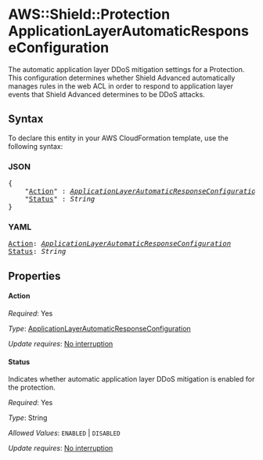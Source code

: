 # AWS::Shield::Protection ApplicationLayerAutomaticResponseConfiguration

The automatic application layer DDoS mitigation settings for a Protection. This configuration determines whether Shield Advanced automatically manages rules in the web ACL in order to respond to application layer events that Shield Advanced determines to be DDoS attacks.

## Syntax

To declare this entity in your AWS CloudFormation template, use the following syntax:

### JSON

<pre>
{
    "<a href="#action" title="Action">Action</a>" : <i><a href="applicationlayerautomaticresponseconfiguration.md">ApplicationLayerAutomaticResponseConfiguration</a></i>,
    "<a href="#status" title="Status">Status</a>" : <i>String</i>
}
</pre>

### YAML

<pre>
<a href="#action" title="Action">Action</a>: <i><a href="applicationlayerautomaticresponseconfiguration.md">ApplicationLayerAutomaticResponseConfiguration</a></i>
<a href="#status" title="Status">Status</a>: <i>String</i>
</pre>

## Properties

#### Action

_Required_: Yes

_Type_: <a href="applicationlayerautomaticresponseconfiguration.md">ApplicationLayerAutomaticResponseConfiguration</a>

_Update requires_: [No interruption](https://docs.aws.amazon.com/AWSCloudFormation/latest/UserGuide/using-cfn-updating-stacks-update-behaviors.html#update-no-interrupt)

#### Status

Indicates whether automatic application layer DDoS mitigation is enabled for the protection.

_Required_: Yes

_Type_: String

_Allowed Values_: <code>ENABLED</code> | <code>DISABLED</code>

_Update requires_: [No interruption](https://docs.aws.amazon.com/AWSCloudFormation/latest/UserGuide/using-cfn-updating-stacks-update-behaviors.html#update-no-interrupt)

